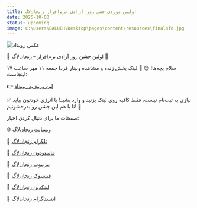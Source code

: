```yaml
---
title: اولین دوره‌ی جشن روز آزادی نرم‌افزار زنجان‌لاگ
date: 2025-10-03
status: upcoming
image: C:\Users\BALUCH\Desktop\pages\content\resources\finalsfd.jpg
---
```

![عکس رویداد](finalsfd.jpg)

🎉 اولین جشن روز آزادی نرم‌افزار – زنجان‌لاگ 🎉

سلام بچه‌ها! 😍
📢 لینک پخش زنده و مشاهده وبینار فردا جمعه ۱۱ مهر ساعت ۱۷ اینجاست:

👉 [لین ورود به رویداد](https://bbb.azad-on.com/rooms/plk-6sl-vno-hdq/join)  

✅ نیازی به ثبت‌نام نیست، فقط کافیه روی لینک بزنید و وارد بشید!
با انرژی خودتون بیاید تا با هم این جشن رو بدرخشونیم! 🥳

صفحات ما برای دنبال کردن اخبار:

🌐 [وبسایت زنجان‌لاگ](http://zanjanlug.ir)  

📢 [تلگرام زنجان‌لاگ](http://t.me/zanjan_lug)

🐧 [ماستودون زنجان‌لاگ](https://ohai.social/@zanjanlug)

🎥 [پیرتیوب زنجان‌لاگ](https://gnulinux.tube/a/zanjanlug)  

📘 [فیسبوک زنجان‌لاگ](https://www.facebook.com/61581807890416/posts/122093112849060263)

🔗 [لینکدین زنجان‌لاگ](https://ir.linkedin.com/in/zanjan-lug-393848387)

📸 [اینستاگرام زنجان‌لاگ](https://www.instagram.com/zanjanlug)